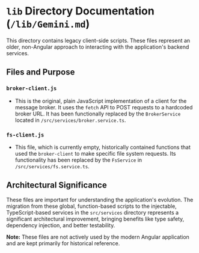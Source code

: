 # `lib` Directory Documentation (`/lib/Gemini.md`)

This directory contains legacy client-side scripts. These files represent an older, non-Angular approach to interacting with the application's backend services.

## Files and Purpose

### `broker-client.js`

-   This is the original, plain JavaScript implementation of a client for the message broker. It uses the `fetch` API to POST requests to a hardcoded broker URL. It has been functionally replaced by the `BrokerService` located in `/src/services/broker.service.ts`.

### `fs-client.js`

-   This file, which is currently empty, historically contained functions that used the `broker-client` to make specific file system requests. Its functionality has been replaced by the `FsService` in `/src/services/fs.service.ts`.

## Architectural Significance

These files are important for understanding the application's evolution. The migration from these global, function-based scripts to the injectable, TypeScript-based services in the `src/services` directory represents a significant architectural improvement, bringing benefits like type safety, dependency injection, and better testability.

**Note:** These files are not actively used by the modern Angular application and are kept primarily for historical reference.
